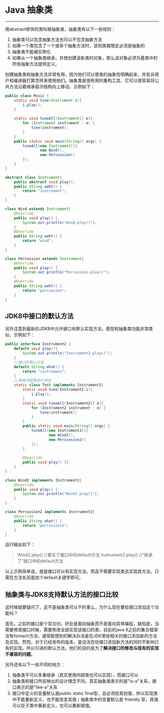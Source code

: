 # Java 抽象类
---

用abstract修饰的类叫做抽象类，抽象类有以下一些规则：

1. 抽象类可以包含抽象方法也可以不包含抽象方法
2. 如果一个类包含了一个或多个抽象方法时，该则类被限定必须是抽象的
3. 抽象类不能被实例化
4. 如果从一个抽象类继承，并想创建该新类的对象，那么该对象必须为基类中的所有抽象方法提供定义。

创建抽象类和抽象方法非常有用，因为他们可以使类的抽象性明确起来，并告诉用户和编译器打算怎样来使用他们。抽象类是很有用的重构工具，它可以很容易将公共方法沿着继承层次结构向上移动，示例如下：

```java
public class Music {
	static void tune(Instrument i){
		i.play();
	}
	
	static void tuneAll(Instrument[] e){
		for (Instrument instrument : e) {
			tune(instrument);
		}
	}
	public static void main(String[] args) {
		tuneAll(new Instrument[]{
				new Wind(),
				new Percussion()
		});
	}
}

abstract class Instrument{
	public abstract void play(); 
	public String waht() {
		return "instrument";
	}	
}

class Wind extends Instrument{
	@Override
	public void play() {
		System.out.println("Wind.play()");
	}
	@Override
	public String waht() {
		return "wind";
	}
}

class Percussion extends Instrument{
	@Override
	public void play() {
		System.out.println("Percussion.play()");
	}
	@Override
	public String waht() {
		return "percussion";
	}
}
```

## JDK8中接口的默认方法

另外注意到最新的JDK8中允许接口有默认实现方法，感觉和抽象类功能非常类似，示例如下：

```java
public interface Instrument2 {
    default void play(){
    	System.out.println("Instrument2.play()");
    }
    //接口的默认方法
	default String what() {
		return "instrument";
	}
	//使用内部类进行测试
	static class Test implements Instrument2{
		static void tune(Instrument2 i){
			i.play();
		}
		static void tuneAll(Instrument2[] e){
			for (Instrument2 instrument : e) {
				tune(instrument);
			}
		}
		public static void main(String[] args) {
			tuneAll(new Instrument2[]{
					new Wind2(),
					new Percussion2()
			});
		}
		
		@Override
		public void play() {}
	}
}

class Wind2 implements Instrument2{
	@Override
	public void play() {
		System.out.println("Wind2.play()");
	}
}

class Percussion2 implements Instrument2{
	@Override
	public String what() {
		return "percussion2";
	}
}
```
运行输出如下：
> Wind2.play() //重写了接口中的default方法
Instrument2.play() //“继承了”接口中的default方法


以上示例简单说，就是接口可以有实现方法，而且不需要实现类去实现其方法，只需在方法名前面加个default关键字即可。

## 抽象类与JDK8支持默认方法的接口比较

这时候就要疑问了，这不是抽象类可以干的事么，为什么现在要给接口添加这个功能吗？

首先，之前的接口是个双刃剑，好处是面向抽象而不是面向具体编程，缺陷是，当需要修改接口时候，需要修改全部实现该接口的类，目前的java 8之前的集合框架没有foreach方法，通常能想到的解决办法是在JDK里给相关的接口添加新的方法及实现。然而，对于已经发布的版本，是没法在给接口添加新方法的同时不影响已有的实现。所以引进的默认方法。他们的目的是为了**解决接口的修改与现有的实现不兼容的问题**。

另外还有以下一些不同的地方：

1. 抽象类不可以多重继承（其实使用内部类也可以实现），而接口可以
2. 抽象类和接口所反映出的设计理念不同。其实抽象类表示的是"is-a"关系，接口表示的是"like-a"关系
3. 接口中定义的变量默认是public static final型，且必须给其初值，所以实现类中不能重新定义，也不能改变其值；抽象类中的变量默认是 friendly 型，其值可以在子类中重新定义，也可以重新赋值。